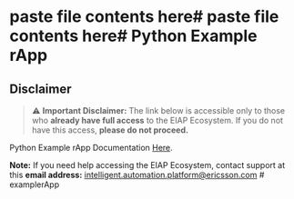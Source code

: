 # paste file contents here# paste file contents here# Python Example rApp

## Disclaimer

> ⚠️ **Important Disclaimer:**
> The link below is accessible only to those who
> **already have full access** to the EIAP Ecosystem.
> If you do not have this access, **please do not proceed.**

Python Example rApp Documentation [Here](https://developer.intelligentautomationplatform.ericsson.net/#tutorials/example-rapp-in-python).

**Note:**
If you need help accessing the EIAP Ecosystem,
contact support at this **email address:** intelligent.automation.platform@ericsson.com
#   e x a m p l e r A p p  
 